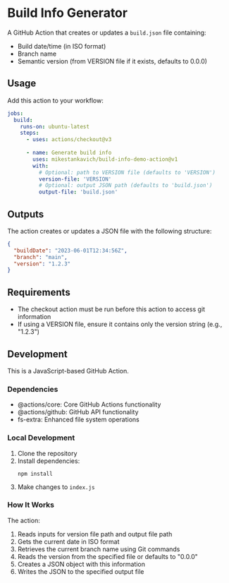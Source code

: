 # Build Info Generator

A GitHub Action that creates or updates a `build.json` file containing:
- Build date/time (in ISO format)
- Branch name
- Semantic version (from VERSION file if it exists, defaults to 0.0.0)

## Usage

Add this action to your workflow:

```yaml
jobs:
  build:
    runs-on: ubuntu-latest
    steps:
      - uses: actions/checkout@v3
      
      - name: Generate build info
        uses: mikestankavich/build-info-demo-action@v1
        with:
          # Optional: path to VERSION file (defaults to 'VERSION')
          version-file: 'VERSION'
          # Optional: output JSON path (defaults to 'build.json')
          output-file: 'build.json'
```

## Outputs

The action creates or updates a JSON file with the following structure:

```json
{
  "buildDate": "2023-06-01T12:34:56Z",
  "branch": "main",
  "version": "1.2.3"
}
```

## Requirements

- The checkout action must be run before this action to access git information
- If using a VERSION file, ensure it contains only the version string (e.g., "1.2.3")

## Development

This is a JavaScript-based GitHub Action.

### Dependencies

- @actions/core: Core GitHub Actions functionality
- @actions/github: GitHub API functionality
- fs-extra: Enhanced file system operations

### Local Development

1. Clone the repository
2. Install dependencies:
   ```
   npm install
   ```
3. Make changes to `index.js`

### How It Works

The action:
1. Reads inputs for version file path and output file path
2. Gets the current date in ISO format
3. Retrieves the current branch name using Git commands
4. Reads the version from the specified file or defaults to "0.0.0"
5. Creates a JSON object with this information
6. Writes the JSON to the specified output file